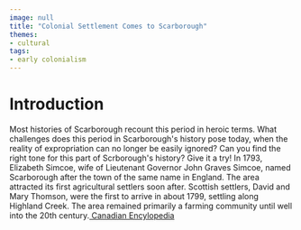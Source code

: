 ```yaml
---
image: null
title: "Colonial Settlement Comes to Scarborough"
themes: 
- cultural
tags:
- early colonialism
---
```

# Introduction #
Most histories of Scarborough recount this period in heroic terms. What challenges does this period in Scarborough's history pose today, when the reality of expropriation can no longer be easily ignored? Can you find the right tone for this part of Scrborough's history? Give it a try!
In 1793, Elizabeth Simcoe, wife of Lieutenant Governor John Graves Simcoe, named Scarborough after the town of the same name in England. The area attracted its first agricultural settlers soon after. Scottish settlers, David and Mary Thomson, were the first to arrive in about 1799, settling along Highland Creek. The area remained primarily a farming community until well into the 20th century.[ Canadian Encylopedia](https://www.thecanadianencyclopedia.ca/en/article/scarborough)

 
